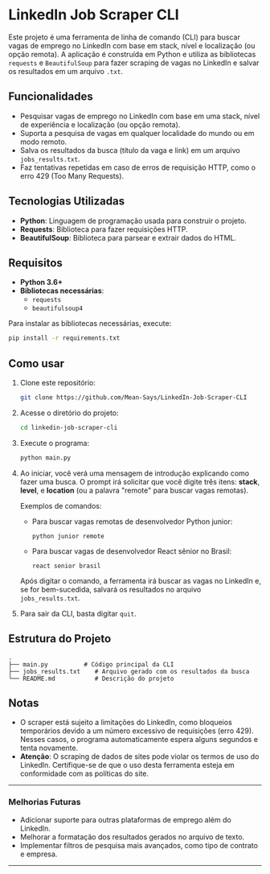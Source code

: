 # LinkedIn Job Scraper CLI

Este projeto é uma ferramenta de linha de comando (CLI) para buscar vagas de emprego no LinkedIn com base em stack, nível e localização (ou opção remota). A aplicação é construída em Python e utiliza as bibliotecas `requests` e `BeautifulSoup` para fazer scraping de vagas no LinkedIn e salvar os resultados em um arquivo `.txt`.

## Funcionalidades

- Pesquisar vagas de emprego no LinkedIn com base em uma stack, nível de experiência e localização (ou opção remota).
- Suporta a pesquisa de vagas em qualquer localidade do mundo ou em modo remoto.
- Salva os resultados da busca (título da vaga e link) em um arquivo `jobs_results.txt`.
- Faz tentativas repetidas em caso de erros de requisição HTTP, como o erro 429 (Too Many Requests).

## Tecnologias Utilizadas

- **Python**: Linguagem de programação usada para construir o projeto.
- **Requests**: Biblioteca para fazer requisições HTTP.
- **BeautifulSoup**: Biblioteca para parsear e extrair dados do HTML.

## Requisitos

- **Python 3.6+**
- **Bibliotecas necessárias**:
  - `requests`
  - `beautifulsoup4`

Para instalar as bibliotecas necessárias, execute:

```bash
pip install -r requirements.txt
```

## Como usar

1. Clone este repositório:

   ```bash
   git clone https://github.com/Mean-Says/LinkedIn-Job-Scraper-CLI
   ```

2. Acesse o diretório do projeto:

   ```bash
   cd linkedin-job-scraper-cli
   ```

3. Execute o programa:

   ```bash
   python main.py
   ```

4. Ao iniciar, você verá uma mensagem de introdução explicando como fazer uma busca. O prompt irá solicitar que você digite três itens: **stack**, **level**, e **location** (ou a palavra "remote" para buscar vagas remotas).

   Exemplos de comandos:

   - Para buscar vagas remotas de desenvolvedor Python junior:

     ```
     python junior remote
     ```

   - Para buscar vagas de desenvolvedor React sênior no Brasil:
     ```
     react senior brasil
     ```

   Após digitar o comando, a ferramenta irá buscar as vagas no LinkedIn e, se for bem-sucedida, salvará os resultados no arquivo `jobs_results.txt`.

5. Para sair da CLI, basta digitar `quit`.

## Estrutura do Projeto

```
.
├── main.py          # Código principal da CLI
├── jobs_results.txt    # Arquivo gerado com os resultados da busca
└── README.md           # Descrição do projeto
```

## Notas

- O scraper está sujeito a limitações do LinkedIn, como bloqueios temporários devido a um número excessivo de requisições (erro 429). Nesses casos, o programa automaticamente espera alguns segundos e tenta novamente.
- **Atenção**: O scraping de dados de sites pode violar os termos de uso do LinkedIn. Certifique-se de que o uso desta ferramenta esteja em conformidade com as políticas do site.

---

### Melhorias Futuras

- Adicionar suporte para outras plataformas de emprego além do LinkedIn.
- Melhorar a formatação dos resultados gerados no arquivo de texto.
- Implementar filtros de pesquisa mais avançados, como tipo de contrato e empresa.

---
